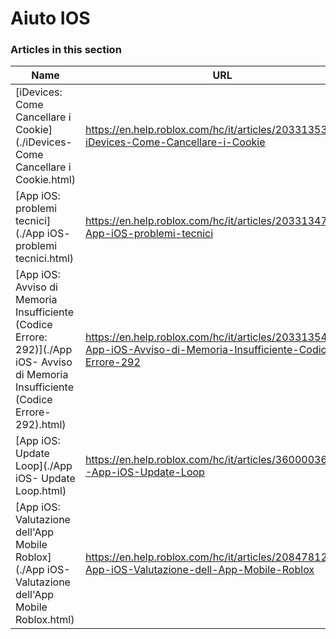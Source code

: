 # Aiuto IOS  
### Articles in this section
Name|URL
-|-
[iDevices: Come Cancellare i Cookie](./iDevices- Come Cancellare i Cookie.html) |https://en.help.roblox.com/hc/it/articles/203313530-iDevices-Come-Cancellare-i-Cookie
[App iOS: problemi tecnici](./App iOS- problemi tecnici.html) |https://en.help.roblox.com/hc/it/articles/203313470-App-iOS-problemi-tecnici
[App iOS: Avviso di Memoria Insufficiente (Codice Errore: 292)](./App iOS- Avviso di Memoria Insufficiente (Codice Errore- 292).html) |https://en.help.roblox.com/hc/it/articles/203313540-App-iOS-Avviso-di-Memoria-Insufficiente-Codice-Errore-292
[App iOS: Update Loop](./App iOS- Update Loop.html) |https://en.help.roblox.com/hc/it/articles/360000361586-App-iOS-Update-Loop
[App iOS: Valutazione dell'App Mobile Roblox](./App iOS- Valutazione dell'App Mobile Roblox.html) |https://en.help.roblox.com/hc/it/articles/208478126-App-iOS-Valutazione-dell-App-Mobile-Roblox